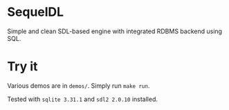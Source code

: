 # SequelDL
Simple and clean SDL-based engine with integrated RDBMS backend using SQL.

# Try it 
Various demos are in `demos/`.
Simply run `make run`.

Tested with `sqlite 3.31.1` and `sdl2 2.0.10` installed.
